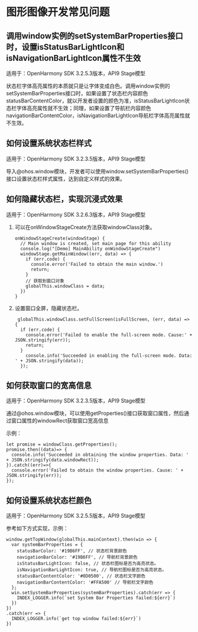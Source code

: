 # 图形图像开发常见问题

## 调用window实例的setSystemBarProperties接口时，设置isStatusBarLightIcon和isNavigationBarLightIcon属性不生效

适用于：OpenHarmony SDK 3.2.5.3版本，API9 Stage模型

状态栏字体高亮属性的本质就只是让字体变成白色。调用window实例的setSystemBarProperties接口时，如果设置了状态栏内容颜色statusBarContentColor，就以开发者设置的颜色为准，isStatusBarLightIcon状态栏字体高亮属性就不生效；同理，如果设置了导航栏内容颜色navigationBarContentColor，isNavigationBarLightIcon导航栏字体高亮属性就不生效。

## 如何设置系统状态栏样式

适用于：OpenHarmony SDK 3.2.3.5版本，API9 Stage模型

导入\@ohos.window模块，开发者可以使用window.setSystemBarProperties()接口设置状态栏样式属性，达到自定义样式的效果。

## 如何隐藏状态栏，实现沉浸式效果

适用于：OpenHarmony SDK 3.2.6.3版本，API9 Stage模型

1. 可以在onWindowStageCreate方法获取windowClass对象。
     
   ```
   onWindowStageCreate(windowStage) {
     // Main window is created, set main page for this ability
     console.log("[Demo] MainAbility onWindowStageCreate")
     windowStage.getMainWindow((err, data) => {
       if (err.code) {
         console.error('Failed to obtain the main window.')
         return;
       }
       // 获取到窗口对象
       globalThis.windowClass = data; 
     })
   }
   ```

2. 设置窗口全屏，隐藏状态栏。
     
   ```
    globalThis.windowClass.setFullScreen(isFullScreen, (err, data) => {
     if (err.code) {
       console.error('Failed to enable the full-screen mode. Cause:' + JSON.stringify(err));
       return;
     }
       console.info('Succeeded in enabling the full-screen mode. Data: ' + JSON.stringify(data));
     });
   ```

## 如何获取窗口的宽高信息

适用于：OpenHarmony SDK 3.2.3.5版本，API9 Stage模型

通过\@ohos.window模块，可以使用getProperties()接口获取窗口属性，然后通过窗口属性的windowRect获取窗口宽高信息

示例：

  
```
let promise = windowClass.getProperties();
promise.then((data)=> {
  console.info('Succeeded in obtaining the window properties. Data: ' + JSON.stringify(data.windowRect));
}).catch((err)=>{
  console.error('Failed to obtain the window properties. Cause: ' + JSON.stringify(err));
});
```

## 如何设置系统状态栏颜色

适用于：OpenHarmony SDK 3.2.5.5版本，API9 Stage模型

参考如下方式实现，示例：

  
```
window.getTopWindow(globalThis.mainContext).then(win => {
  var systemBarProperties = {
    statusBarColor: '#19B6FF', // 状态栏背景颜色
    navigationBarColor: '#19B6FF', // 导航栏背景颜色
    isStatusBarLightIcon: false, // 状态栏图标是否为高亮状态。
    isNavigationBarLightIcon: true, // 导航栏图标是否为高亮状态。
    statusBarContentColor: '#0D0500', // 状态栏文字颜色
    navigationBarContentColor: '#FFA500' // 导航栏文字颜色
  };
  win.setSystemBarProperties(systemBarProperties).catch(err => {
    INDEX_LOGGER.info(`set System Bar Properties failed:${err}`)
  })
})
.catch(err => {
  INDEX_LOGGER.info(`get top window failed:${err}`)
})
```
